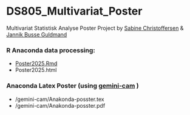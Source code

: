 # DS805_Multivariat_Poster
Multivariat Statistisk Analyse Poster Project by  <a href="https://github.com/Sabichris">Sabine Christoffersen</a> & <a href="https://github.com/guldmand/">Jannik Busse Guldmand</a> <br>

###  R Anaconda data processing:
- <a href="Poster2025.Rmd">Poster2025.Rmd</a>
- Poster2025.html

### Anaconda Latex Poster (using <a href="https://github.com/andiac/gemini-cam">gemini-cam</a> )
- /gemini-cam/Anakonda-posster.tex
- /gemini-cam/Anakonda-posster.pdf
